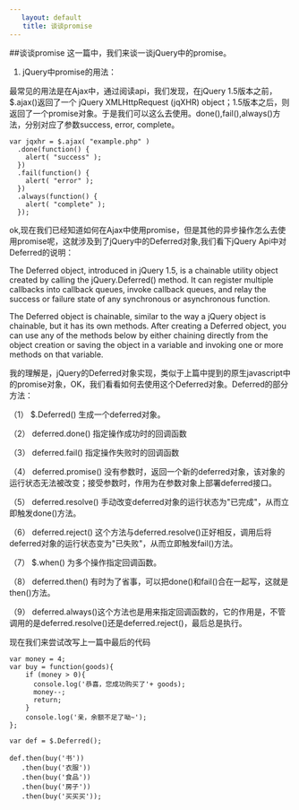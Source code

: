 ```yaml
---
   layout: default
　　title: 谈谈promise
---
```

##谈谈promise
这一篇中，我们来谈一谈jQuery中的promise。

1. jQuery中promise的用法：

最常见的用法是在Ajax中，通过阅读api，我们发现，在jQuery 1.5版本之前，$.ajax()返回了一个 jQuery XMLHttpRequest (jqXHR) object；1.5版本之后，则返回了一个promise对象。于是我们可以这么去使用。done(),fail(),always()方法，分别对应了参数success, error, complete。
<pre><code>var jqxhr = $.ajax( "example.php" )
  .done(function() {
    alert( "success" );
  })
  .fail(function() {
    alert( "error" );
  })
  .always(function() {
    alert( "complete" );
  }); 
</code></pre>

ok,现在我们已经知道如何在Ajax中使用promise，但是其他的异步操作怎么去使用promise呢，这就涉及到了jQuery中的Deferred对象,我们看下jQuery Api中对Deferred的说明：

The Deferred object, introduced in jQuery 1.5, is a chainable utility object created by calling the jQuery.Deferred() method. It can register multiple callbacks into callback queues, invoke callback queues, and relay the success or failure state of any synchronous or asynchronous function.

The Deferred object is chainable, similar to the way a jQuery object is chainable, but it has its own methods. After creating a Deferred object, you can use any of the methods below by either chaining directly from the object creation or saving the object in a variable and invoking one or more methods on that variable.

我的理解是，jQuery的Deferred对象实现，类似于上篇中提到的原生javascript中的promise对象，OK，我们看看如何去使用这个Deferred对象。Deferred的部分方法：

（1） $.Deferred() 生成一个deferred对象。

（2） deferred.done() 指定操作成功时的回调函数

（3） deferred.fail() 指定操作失败时的回调函数

（4） deferred.promise() 没有参数时，返回一个新的deferred对象，该对象的运行状态无法被改变；接受参数时，作用为在参数对象上部署deferred接口。

（5） deferred.resolve() 手动改变deferred对象的运行状态为"已完成"，从而立即触发done()方法。

（6） deferred.reject() 这个方法与deferred.resolve()正好相反，调用后将deferred对象的运行状态变为"已失败"，从而立即触发fail()方法。

（7） $.when() 为多个操作指定回调函数。

（8） deferred.then() 有时为了省事，可以把done()和fail()合在一起写，这就是then()方法。

（9） deferred.always()这个方法也是用来指定回调函数的，它的作用是，不管调用的是deferred.resolve()还是deferred.reject()，最后总是执行。

现在我们来尝试改写上一篇中最后的代码

<pre><code>var money = 4;
var buy = function(goods){
    if (money > 0){
      console.log('恭喜，您成功购买了'+ goods);
      money--;
      return;
    }
    console.log('亲，余额不足了呦~');
};

var def = $.Deferred();

def.then(buy('书'))
   .then(buy('衣服'))
   .then(buy('食品'))
   .then(buy('房子'))
   .then(buy('买买买'));
</code></pre>
